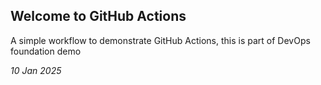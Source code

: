## Welcome to GitHub Actions

A simple workflow to demonstrate GitHub Actions, this is part of DevOps foundation demo

*10 Jan 2025*
